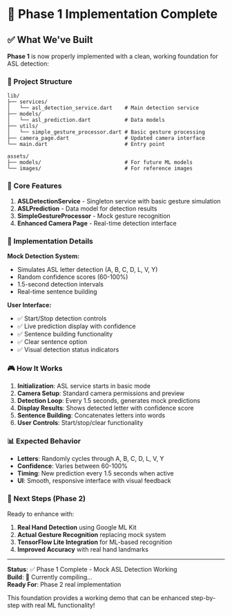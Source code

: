 # 🚀 Phase 1 Implementation Complete

## ✅ What We've Built

**Phase 1** is now properly implemented with a clean, working foundation for ASL detection:

### **📁 Project Structure**

```
lib/
├── services/
│   └── asl_detection_service.dart    # Main detection service
├── models/
│   └── asl_prediction.dart           # Data models
├── utils/
│   └── simple_gesture_processor.dart # Basic gesture processing
├── camera_page.dart                  # Updated camera interface
└── main.dart                         # Entry point

assets/
├── models/                           # For future ML models
└── images/                           # For reference images
```

### **🎯 Core Features**

1. **ASLDetectionService** - Singleton service with basic gesture simulation
2. **ASLPrediction** - Data model for detection results
3. **SimpleGestureProcessor** - Mock gesture recognition
4. **Enhanced Camera Page** - Real-time detection interface

### **🔧 Implementation Details**

**Mock Detection System:**

- Simulates ASL letter detection (A, B, C, D, L, V, Y)
- Random confidence scores (60-100%)
- 1.5-second detection intervals
- Real-time sentence building

**User Interface:**

- ✅ Start/Stop detection controls
- ✅ Live prediction display with confidence
- ✅ Sentence building functionality
- ✅ Clear sentence option
- ✅ Visual detection status indicators

### **🎮 How It Works**

1. **Initialization**: ASL service starts in basic mode
2. **Camera Setup**: Standard camera permissions and preview
3. **Detection Loop**: Every 1.5 seconds, generates mock predictions
4. **Display Results**: Shows detected letter with confidence score
5. **Sentence Building**: Concatenates letters into words
6. **User Controls**: Start/stop/clear functionality

### **📊 Expected Behavior**

- **Letters**: Randomly cycles through A, B, C, D, L, V, Y
- **Confidence**: Varies between 60-100%
- **Timing**: New prediction every 1.5 seconds when active
- **UI**: Smooth, responsive interface with visual feedback

### **🚀 Next Steps (Phase 2)**

Ready to enhance with:

1. **Real Hand Detection** using Google ML Kit
2. **Actual Gesture Recognition** replacing mock system
3. **TensorFlow Lite Integration** for ML-based recognition
4. **Improved Accuracy** with real hand landmarks

---

**Status**: ✅ Phase 1 Complete - Mock ASL Detection Working  
**Build**: 🚧 Currently compiling...  
**Ready For**: Phase 2 real implementation

This foundation provides a working demo that can be enhanced step-by-step with real ML functionality!
